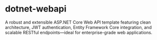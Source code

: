 # dotnet-webapi
A robust and extensible ASP.NET Core Web API template featuring clean architecture, JWT authentication, Entity Framework Core integration, and scalable RESTful endpoints—ideal for enterprise-grade web applications.
